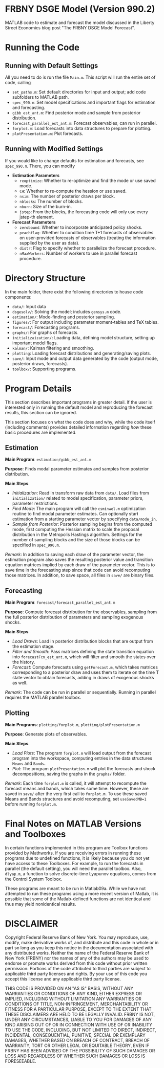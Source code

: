 # FRBNY DSGE Model (Version 990.2)

MATLAB code to estimate and forecast the model discussed in the Liberty Street Economics blog post "The FRBNY DSGE Model Forecast".

# Running the Code

## Running with Default Settings

All you need to do is run the file `Main.m`. This script will run the entire
set of code, calling

  - `set_paths.m`: Set default directories for input and output; add code
    subfolders to MATLAB path.
  - `spec_990.m`: Set model specifications and important flags for estimation
    and forecasting.
  - `gibb_est_ant.m`: Find posterior mode and sample from posterior distribution.
  - `forecast_parallel_est_ant.m`: Forecast observables; can run in parallel.
  - `forplot.m`: Load forecasts into data structures to prepare for plotting.
  - `plotPresentation.m`: Plot forecasts.

## Running with Modified Settings

If you would like to change defaults for estimation and forecasts, see
`spec_990.m`. There, you can modify

  - **Estimation Parameters**
    - `reoptimize`: Whether to re-optimize and find the mode or use saved mode. 
    - `CH`: Whether to re-compute the hession or use saved.
    - `nsim`: The number of posterior draws per block.
    - `nblocks`: The number of blocks.
    - `nburn`: Size of the burn-in.
    - `jstep`: From the blocks, the forecasting code will only use every
      jstep-th element.
  - **Forecast Parameters**
    - `zerobound`: Whether to incorporate anticipated policy shocks.
    - `peachflag`: Whether to condition time T+1 forecasts of observables on
      user-provided forecasts of observables (treating the information supplied
      by the user as data).
    - `distr`: Flag to specify whether to parallelize the forecast procedure.
    - `nMaxWorkers`: Number of workers to use in parallel forecast procedure.

# Directory Structure

In the main folder, there exist the following directories to house code
components:

  - `data/`: Input data
  - `dsgesolv/`: Solving the model; includes `gensys.m` code.
  - `estimation/`: Mode-finding and posterior sampling.
  - `figures/`: For output including parameter moment-tables and TeX tables.
  - `forecast/`: Forecasting programs.
  - `graphs/`: For graphs of forecasts.
  - `initializaization/`: Loading data, defining model structure, setting up
    important model flags.
  - `kalman/`: Kalman filtering and smoothing.
  - `plotting`: Loading forecast distributions and generating/saving plots.
  - `save/`: Input mode and output data generated by the code (output mode,
    posterior draws, forecasts).
  - `toolbox/`: Supporting programs.


# Program Details

This section describes important programs in greater detail. If the user
is interested only in running the default model and reproducing the forecast
results, this section can be ignored. 

This section focuses on what the code does and why, while the code itself
(including comments) provides detailed information regarding *how* these basic
procedures are implemented.

## Estimation

**Main Program**: `estimation/gibb_est_ant.m`

**Purpose**: Finds modal parameter estimates and samples from posterior
distribution.

**Main Steps**

- *Initialization*: Read in transform raw data from `data/`. Load files from
  `initialization/` related to model specification, parameter priors, parameter
  restrictions.
- *Find Mode*: The main program will call the `csminwel.m` optimization routine
  to find modal parameter estimates. Can optionally start estimation from a
  starting parameter vector by specifying `data/mode_in.`
- *Sample from Posterior*: Posterior sampling begins from the computed mode,
  first computing the Hessian matrix to scale the proposal distribution in the
  Metropolis Hastings algorithm. Settings for the number of sampling blocks and
  the size of those blocks can be specified in `spec_990.m`.

*Remark*: In addition to saving each draw of the parameter vector, the
estimation program also saves the resulting posterior value and transition
equation matrices implied by each draw of the parameter vector. This is to save
time in the forecasting step since that code can avoid recomputing those
matrices. In addition, to save space, all files in `save/` are binary files.

## Forecasting 

**Main Program**: `forecast/forecast_parallel_est_ant.m`

**Purpose**: Compute forecast distribution for the observables, sampling from
the full posterior distribution of parameters and sampling exogenous shocks.

**Main Steps**

- *Load Draws*: Load in posterior distribution blocks that are output from the
  estimation stage.
- *Filter and Smooth*: Pass matrices defining the state transition equation
  into `forecastFcn_est_ant.m`, which will filter and smooth the states over
  the history.
- *Forecast*: Compute forecasts using `getForecast.m`, which takes matrices
  corresponding to a posterior draw and uses them to iterate on the time T
  state vector to obtain forecasts, adding in draws of exogenous shocks as
  well.

*Remark*: The code can be run in parallel or sequentially. Running in parallel
requires the MATLAB parallel toolbox.

## Plotting ##

**Main Programs**: `plotting/forplot.m`, `plotting/plotPresentation.m`

**Purpose**: Generate plots of observables.

**Main Steps**

- *Load Plots*: The program `forplot.m` will load output from the forecast
  program into the workspace, computing entries in the data structures `Means`
  and `Bands`.
- *Plot*: The program `plotPresentation.m` will plot the forecasts and shock
  decompositions, saving the graphs in the `graphs/` folder.

*Remark*: Each time `forplot.m` is called, it will attempt to recompute the
forecast means and bands, which takes some time. However, these are saved in
`save/` after the very first call to `forplot.m`. To use these saved Means and
Bands structures and avoid recomputing, set `useSavedMB=1` before running
`forplot.m`.

# Final Notes on MATLAB Versions and Toolboxes
 
In certain functions implemented in this program are Toolbox functions provided
by Mathworks. If you are receiving errors in running these programs due to
undefined functions, it is likely because you do not yet have access to these
Toolboxes. For example, to run the forecasts in parallel (the default setting),
you will need the parallel toolbox. Also, `dlyap.m`, a function to solve
discrete-time Lyapunov equations, comes from the Control System Toolbox.

These programs are meant to be run in Matlab09a. While we have not attempted to
run these programs using a more recent version of Matlab, it is possible that
some of the Matlab-defined functions are not identical and thus may yield
nonidentical results.

# DISCLAIMER

Copyright Federal Reserve Bank of New York.  You may reproduce, use, modify,
make derivative works of, and distribute and this code in whole or in part so
long as you keep this notice in the documentation associated with any
distributed works.   Neither the name of the Federal Reserve Bank of New York
(FRBNY) nor the names of any of the authors may be used to endorse or promote
works derived from this code without prior written permission.  Portions of the
code attributed to third parties are subject to applicable third party licenses
and rights.  By your use of this code you accept this license and any
applicable third party license.  

THIS CODE IS PROVIDED ON AN "AS IS" BASIS, WITHOUT ANY WARRANTIES OR CONDITIONS
OF ANY KIND, EITHER EXPRESS OR IMPLIED, INCLUDING WITHOUT LIMITATION ANY
WARRANTIES OR CONDITIONS OF TITLE, NON-INFRINGEMENT, MERCHANTABILITY OR FITNESS
FOR A PARTICULAR PURPOSE, EXCEPT TO THE EXTENT THAT THESE DISCLAIMERS ARE HELD
TO BE LEGALLY INVALID.  FRBNY IS NOT, UNDER ANY CIRCUMSTANCES, LIABLE TO YOU
FOR DAMAGES OF ANY KIND ARISING OUT OF OR IN CONNECTION WITH USE OF OR
INABILITY TO USE THE CODE, INCLUDING, BUT NOT LIMITED TO DIRECT, INDIRECT,
INCIDENTAL, CONSEQUENTIAL, PUNITIVE, SPECIAL OR EXEMPLARY DAMAGES, WHETHER
BASED ON BREACH OF CONTRACT, BREACH OF WARRANTY, TORT OR OTHER LEGAL OR
EQUITABLE THEORY, EVEN IF FRBNY HAS BEEN ADVISED OF THE POSSIBILITY OF SUCH
DAMAGES OR LOSS AND REGARDLESS OF WHETHER SUCH DAMAGES OR LOSS IS FORESEEABLE.
